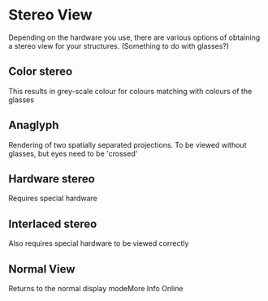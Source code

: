 # Stereo View 
Depending on the hardware you use, there are various options of obtaining a stereo view for your structures. (Something to do with glasses?)

## Color stereo
This results in grey-scale colour for colours matching with colours of the glasses

## Anaglyph
Rendering of two spatially separated projections. To be viewed without glasses, but eyes need to be 'crossed'

## Hardware stereo 
Requires special hardware

## Interlaced stereo 
Also requires special hardware to be viewed correctly

## Normal View 
Returns to the normal display modeMore Info Online 
